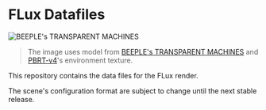 # FLux Datafiles

![BEEPLE's TRANSPARENT MACHINES](https://p.sda1.dev/18/3e689e9813636c913354238f1e7a6e94/transparent.jpg)

> The image uses model from [BEEPLE's TRANSPARENT MACHINES](https://www.beeple-crap.com/resources) and [PBRT-v4](https://github.com/mmp/pbrt-v4)'s environment texture.

This repository contains the data files for the FLux render.

The scene's configuration format are subject to change until the next stable release.
